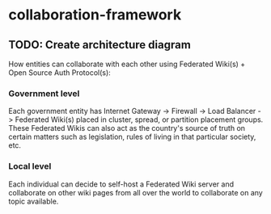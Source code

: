 # collaboration-framework

## TODO: Create architecture diagram
How entities can collaborate with each other using Federated Wiki(s) + Open Source Auth Protocol(s):

### Government level
Each government entity has Internet Gateway -> Firewall -> Load Balancer -> Federated Wiki(s) placed in cluster, spread, or partition placement groups. These Federated Wikis can also act as the country's source of truth on certain matters such as legislation, rules of living in that particular society, etc.

### Local level
Each individual can decide to self-host a Federated Wiki server and collaborate on other wiki pages from all over the world to collaborate on any topic available.
